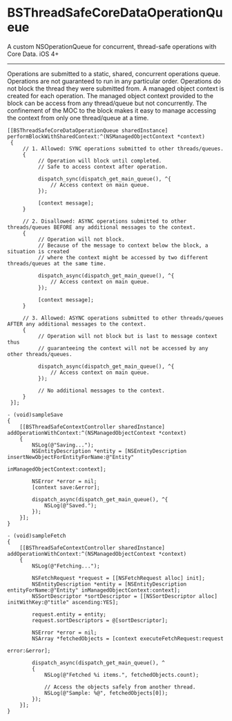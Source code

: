 BSThreadSafeCoreDataOperationQueue
==============================
A custom NSOperationQueue for concurrent, thread-safe operations with Core Data. iOS 4+
- - -
Operations are submitted to a static, shared, concurrent operations queue.
Operations are not guaranteed to run in any particular order.
Operations do not block the thread they were submitted from.
A managed object context is created for each operation.
The managed object context provided to the block can be access from any thread/queue but not concurrently.
The confinement of the MOC to the block makes it easy to manage accessing the context from only one thread/queue at a time.

    [[BSThreadSafeCoreDataOperationQueue sharedInstance] performBlockWithSharedContext:^(NSManagedObjectContext *context)
     {
         // 1. Allowed: SYNC operations submitted to other threads/queues.
         {
              // Operation will block until completed.
              // Safe to access context after operation.
 
              dispatch_sync(dispatch_get_main_queue(), ^{
                  // Access context on main queue.
              });
     
              [context message];
         }
 
         // 2. Disallowed: ASYNC operations submitted to other threads/queues BEFORE any additional messages to the context.
         {
              // Operation will not block.
              // Because of the message to context below the block, a situation is created 
              // where the context might be accessed by two different threads/queues at the same time.
 
              dispatch_async(dispatch_get_main_queue(), ^{
                  // Access context on main queue.
              });
     
              [context message];
         }
 
         // 3. Allowed: ASYNC operations submitted to other threads/queues AFTER any additional messages to the context.
         {
              // Operation will not block but is last to message context thus
              // guaranteeing the context will not be accessed by any other threads/queues.
              
              dispatch_async(dispatch_get_main_queue(), ^{
                  // Access context on main queue.
              });
 
              // No additional messages to the context.
         }
     }];

    - (void)sampleSave
    {
        [[BSThreadSafeContextController sharedInstance] addOperationWithContext:^(NSManagedObjectContext *context)
        {
            NSLog(@"Saving...");
            NSEntityDescription *entity = [NSEntityDescription insertNewObjectForEntityForName:@"Entity"
                                                                        inManagedObjectContext:context];

            NSError *error = nil;
            [context save:&error];
            
            dispatch_async(dispatch_get_main_queue(), ^{
                NSLog(@"Saved.");
            });
        }];
    }
    
    - (void)sampleFetch
    {
        [[BSThreadSafeContextController sharedInstance] addOperationWithContext:^(NSManagedObjectContext *context)
        {
            NSLog(@"Fetching...");

            NSFetchRequest *request = [[NSFetchRequest alloc] init];
            NSEntityDescription *entity = [NSEntityDescription entityForName:@"Entity" inManagedObjectContext:context];        
            NSSortDescriptor *sortDescriptor = [[NSSortDescriptor alloc] initWithKey:@"title" ascending:YES];
            
            request.entity = entity;
            request.sortDescriptors = @[sortDescriptor];
            
            NSError *error = nil;
            NSArray *fetchedObjects = [context executeFetchRequest:request
                                                             error:&error];

            dispatch_async(dispatch_get_main_queue(), ^
            {
                NSLog(@"Fetched %i items.", fetchedObjects.count);
                
                // Access the objects safely from another thread.
                NSLog(@"Sample: %@", fetchedObjects[0]);
            });
        }];
    }
